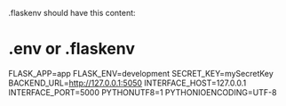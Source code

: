 .flaskenv should have this content:
# .env or .flaskenv
FLASK_APP=app
FLASK_ENV=development
SECRET_KEY=mySecretKey
BACKEND_URL=http://127.0.0.1:5050
INTERFACE_HOST=127.0.0.1
INTERFACE_PORT=5000
PYTHONUTF8=1
PYTHONIOENCODING=UTF-8
